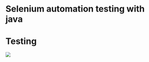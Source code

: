 #  Selenium automation  testing with java

# Testing

![](https://pbs.twimg.com/media/FaRbAMGXoAMRtZF?format=png&name=large)
